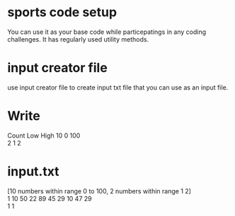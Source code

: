 # sports code setup
You can use it as your base code while particepatings in any coding challenges.
It has regularly used utility methods.






# input creator file
use input creator file to create input txt file that you can use as an input file.

# Write
Count Low High 
10 0 100<br/>
2 1 2

# input.txt 
[10 numbers within range 0 to 100, 2 numbers within range 1 2]<br/>
1 10 50 22 89 45 29 10 47 29<br/>
1 1
